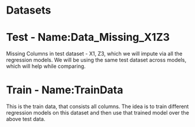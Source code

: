 # Datasets
# Test - Name:Data_Missing_X1Z3
Missing Columns in test dataset - X1, Z3, which we will impute via all the regression models. We will be using the same test dataset across models, which will help while comparing.
# Train - Name:TrainData
This is the train data, that consists all columns. The idea is to train different regression models on this dataset and then use that trained model over the above test data.

